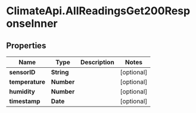 # ClimateApi.AllReadingsGet200ResponseInner

## Properties

Name | Type | Description | Notes
------------ | ------------- | ------------- | -------------
**sensorID** | **String** |  | [optional] 
**temperature** | **Number** |  | [optional] 
**humidity** | **Number** |  | [optional] 
**timestamp** | **Date** |  | [optional] 


